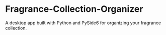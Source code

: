 # Fragrance-Collection-Organizer
A desktop app built with Python and PySide6 for organizing your fragrance collection.
